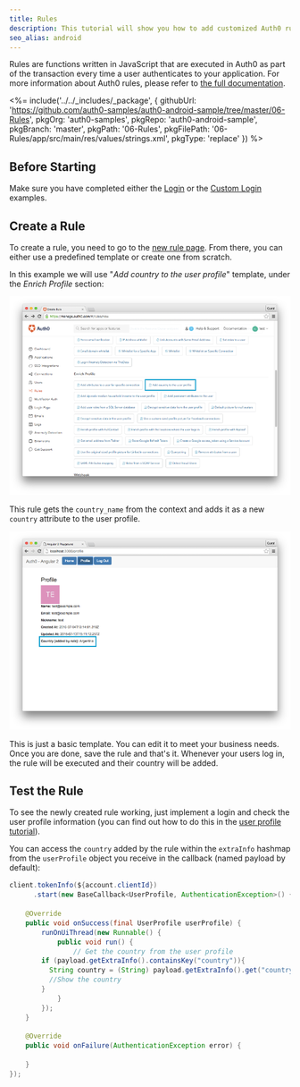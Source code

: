 ```yaml
---
title: Rules
description: This tutorial will show you how to add customized Auth0 rules to your app.
seo_alias: android
---
```


Rules are functions written in JavaScript that are executed in Auth0 as part of the transaction every time a user authenticates to your application. For more information about Auth0 rules, please refer to [the full documentation](/rules).

 <%= include('../../_includes/_package', {
  githubUrl: 'https://github.com/auth0-samples/auth0-android-sample/tree/master/06-Rules',
  pkgOrg: 'auth0-samples',
  pkgRepo: 'auth0-android-sample',
  pkgBranch: 'master',
  pkgPath: '06-Rules',
  pkgFilePath: '06-Rules/app/src/main/res/values/strings.xml',
  pkgType: 'replace'
}) %>

## Before Starting

Make sure you have completed either the [Login](01-login) or the [Custom Login](02-custom-login) examples.

## Create a Rule

To create a rule, you need to go to the [new rule page](${manage_url}/#/rules/new). From there, you can either use a predefined template or create one from scratch.

In this example we will use "*Add country to the user profile*" template, under the *Enrich Profile* section:

![Add country template](/media/articles/rules/rule-choose-add-country-template.png)

This rule gets the `country_name` from the context and adds it as a new `country` attribute to the user profile.

![Country rule sample](/media/articles/angularjs2/rule-country-show.png)

This is just a basic template. You can edit it to meet your business needs. Once you are done, save the rule and that's it. Whenever your users log in, the rule will be executed and their country will be added.

## Test the Rule

To see the newly created rule working, just implement a login and check the user profile information (you can find out how to do this in the [user profile tutorial](04-user-profile)).

You can access the `country` added by the rule within the `extraInfo` hashmap from the `userProfile` object you receive in the callback (named payload by default):

```java
client.tokenInfo(${account.clientId})
	  .start(new BaseCallback<UserProfile, AuthenticationException>() {

	@Override
	public void onSuccess(final UserProfile userProfile) {
		runOnUiThread(new Runnable() {
			public void run() {
				// Get the country from the user profile
        if (payload.getExtraInfo().containsKey("country")){
          String country = (String) payload.getExtraInfo().get("country");
          //Show the country          
        }
			}
		});
	}
  
	@Override
	public void onFailure(AuthenticationException error) {

	}
});
```
